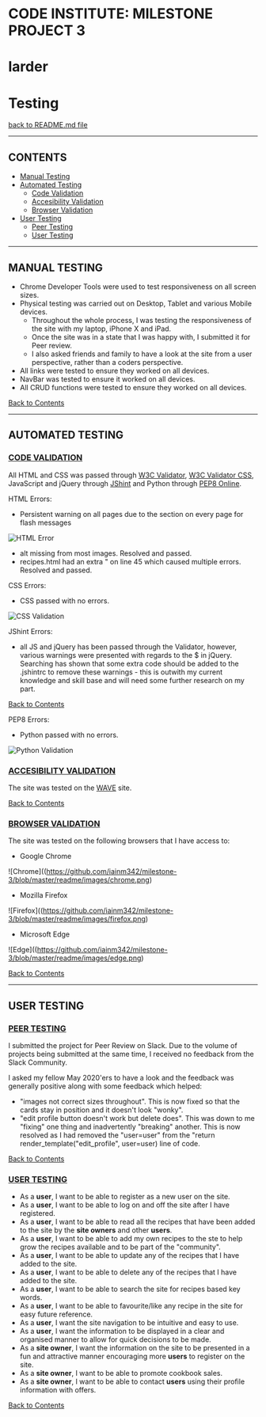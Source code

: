 # **CODE INSTITUTE: MILESTONE PROJECT 3** #

# **larder** #

# Testing

[back to README.md file](https://github.com/iainm342/milestone-3/blob/master/README.md/#testing)

---

## **CONTENTS** ##

- [Manual Testing](#manual-testing)
- [Automated Testing](#automated-testing)
    - [Code Validation](#code-validation)
    - [Accesibility Validation](#accesibility-validation)
    - [Browser Validation](#browser-validation)
- [User Testing](#user-testing)
    - [Peer Testing](#peer-testing)
    - [User Testing](#user-testing)

---

## **MANUAL TESTING** ##

- Chrome Developer Tools were used to test responsiveness on all screen sizes.
- Physical testing was carried out on Desktop, Tablet and various Mobile devices.
    - Throughout the whole process, I was testing the responsiveness of the site with my laptop, iPhone X and iPad.
    - Once the site was in a state that I was happy with, I submitted it for Peer review.
    - I also asked friends and family to have a look at the site from a user perspective, rather than a coders perspective.
- All links were tested to ensure they worked on all devices.
- NavBar was tested to ensure it worked on all devices.
- All CRUD functions were tested to ensure they worked on all devices.

[Back to Contents](#contents)

---

## **AUTOMATED TESTING** ##

### <ins>CODE VALIDATION</ins> ###

All HTML and CSS was passed through [W3C Validator](https://validator.w3.org/), [W3C Validator CSS](https://jigsaw.w3.org/css-validator/), JavaScript and jQuery through [JShint](https://jshint.com/) and Python through [PEP8 Online](http://pep8online.com/).

HTML Errors:

- Persistent warning on all pages due to the section on every page for flash messages

![HTML Error](https://github.com/iainm342/milestone-3/blob/master/readme/images/section-warning.png)

- alt missing from most images. Resolved and passed.
- recipes.html had an extra " on line 45 which caused multiple errors. Resolved and passed.

CSS Errors:

- CSS passed with no errors.

![CSS Validation](https://github.com/iainm342/milestone-3/blob/master/readme/images/CSS-validated.png)

JShint Errors:

- all JS and jQuery has been passed through the Validator, however, various warnings were presented with regards to the $ in jQuery. Searching has shown that some extra code should be added to the .jshintrc to remove these warnings - this is outwith my current knowledge and skill base and will need some further research on my part.

[Back to Contents](#contents)

PEP8 Errors:

- Python passed with no errors.

![Python Validation](https://github.com/iainm342/milestone-3/blob/master/readme/images/python-validate.png)


### <ins>ACCESIBILITY VALIDATION</ins>

The site was tested on the [WAVE](https://wave.webaim.org/) site.

[Back to Contents](#contents)

### <ins>BROWSER VALIDATION</ins> ###

The site was tested on the following browsers that I have access to:

- Google Chrome

![Chrome]((https://github.com/iainm342/milestone-3/blob/master/readme/images/chrome.png)

- Mozilla Firefox

![Firefox]((https://github.com/iainm342/milestone-3/blob/master/readme/images/firefox.png)

- Microsoft Edge

![Edge]((https://github.com/iainm342/milestone-3/blob/master/readme/images/edge.png)

[Back to Contents](#contents)

---

## **USER TESTING** ##

### <ins>PEER TESTING</ins> ###

I submitted the project for Peer Review on Slack. Due to the volume of projects being submitted at the same time, I received no feedback from the Slack Community.

I asked my fellow May 2020'ers to have a look and the feedback was generally positive along with some feedback which helped:

- "images not correct sizes throughout". This is now fixed so that the cards stay in position and it doesn't look "wonky".
- "edit profile button doesn't work but delete does". This was down to me "fixing" one thing and inadvertently "breaking" another. This is now resolved as I had removed the "user=user" from the "return render_template("edit_profile", user=user) line of code.

[Back to Contents](#contents)

### <ins>USER TESTING</ins> ###

- As a **user**, I want to be able to register as a new user on the site.
- As a **user**, I want to be able to log on and off the site after I have registered.
- As a **user**, I want to be able to read all the recipes that have been added to the site by the **site owners** and other **users**.
- As a **user**, I want to be able to add my own recipes to the ste to help grow the recipes available and to be part of the "community".
- As a **user**, I want to be able to update any of the recipes that I have added to the site.
- As a **user**, I want to be able to delete any of the recipes that I have added to the site.
- As a **user**, I want to be able to search the site for recipes based key words.
- As a **user**, I want to be able to favourite/like any recipe in the site for easy future reference.
- As a **user**, I want the site navigation to be intuitive and easy to use.
- As a **user**, I want the information to be displayed in a clear and organised manner to allow for quick decisions to be made.
- As a **site owner**, I want the information on the site to be presented in a fun and attractive manner encouraging more **users** to register on the site.
- As a **site owner**, I want to be able to promote cookbook sales.
- As a **site owner**, I want to be able to contact **users** using their profile information with offers.

[Back to Contents](#contents)
